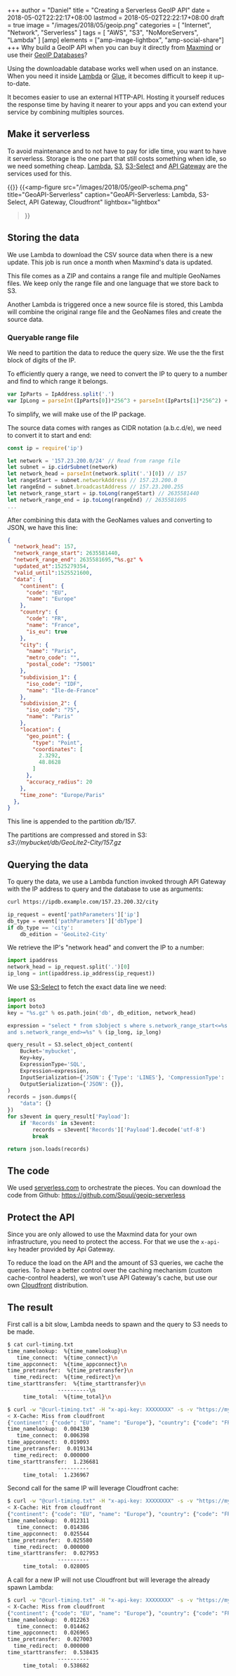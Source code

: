 +++
author = "Daniel"
title = "Creating a Serverless GeoIP API"
date = 2018-05-02T22:22:17+08:00
lastmod = 2018-05-02T22:22:17+08:00
draft = true
image = "/images/2018/05/geoip.png"
categories = [
  "Internet",
  "Network",
  "Serverless"
]
tags = [
  "AWS",
  "S3",
  "NoMoreServers",
  "Lambda"
]
[amp]
  elements = ["amp-image-lightbox", "amp-social-share"]
+++
Why build a GeoIP API when you can buy it directly from [Maxmind](https://www.maxmind.com/en/geoip2-precision-city-service) or use their [GeoIP Databases](https://www.maxmind.com/en/geoip2-city)?

Using the downloadable database works well when used on an instance. When you need it inside [Lambda](https://aws.amazon.com/lambda/) or [Glue](https://aws.amazon.com/glue/), it becomes difficult to keep it up-to-date.

It becomes easier to use an external HTTP-API. Hosting it yourself reduces the response time by having it nearer to your apps and you can extend your service by combining multiples sources.

## Make it serverless
To avoid maintenance and to not have to pay for idle time, you want to have it serverless. Storage is the one part that still costs something when idle, so we need something cheap. [Lambda](https://aws.amazon.com/lambda/), [S3](https://aws.amazon.com/s3/), [S3-Select](https://aws.amazon.com/blogs/aws/s3-glacier-select/) and [API Gateway](https://aws.amazon.com/api-gateway/) are the services used for this.

{{<amp-image-lightbox id="lightbox">}}
{{<amp-figure
src="/images/2018/05/geoIP-schema.png"
title="GeoAPI-Serverless"
caption="GeoAPI-Serverless: Lambda, S3-Select, API Gateway, Cloudfront"
lightbox="lightbox"
>}}

## Storing the data
We use Lambda to download the CSV source data when there is a new update. This job is run once a month when Maxmind's data is updated.

This file comes as a ZIP and contains a range file and multiple GeoNames files. We keep only the range file and one language that we store back to S3.

Another Lambda is triggered once a new source file is stored, this Lambda will combine the original range file and the GeoNames files and create the source data.

### Queryable range file
We need to partition the data to reduce the query size. We use the the first block of digits of the IP.

To efficiently query a range, we need to convert the IP to query to a number and find to which range it belongs.
```javascript
var IpParts = IpAddress.split('.')
var IpLong = parseInt(IpParts[0])*256^3 + parseInt(IpParts[1]*256^2) + parseInt(IpParts[2])*256 + parseInt(IpParts[3])
```
To simplify, we will make use of the IP package.

The source data comes with ranges as CIDR notation (a.b.c.d/e), we need to convert it to start and end:
```javascript
const ip = require('ip')

let network = '157.23.200.0/24' // Read from range file
let subnet = ip.cidrSubnet(network)
let network_head = parseInt(network.split('.')[0]) // 157
let rangeStart = subnet.networkAddress // 157.23.200.0
let rangeEnd = subnet.broadcastAddress // 157.23.200.255
let network_range_start = ip.toLong(rangeStart) // 2635581440
let network_range_end = ip.toLong(rangeEnd) // 2635581695
...
```

After combining this data with the GeoNames values and converting to JSON, we have this line:

```json
{
  "network_head": 157,
  "network_range_start": 2635581440,
  "network_range_end": 2635581695,"%s.gz" %
  "updated_at":1525279354,
  "valid_until":1525521600,
  "data": {
    "continent": {
      "code": "EU",
      "name": "Europe"
    },
    "country": {
      "code": "FR",
      "name": "France",
      "is_eu": true
    },
    "city": {
      "name": "Paris",
      "metro_code": "",
      "postal_code": "75001"
    },
    "subdivision_1": {
      "iso_code": "IDF",
      "name": "Île-de-France"
    },
    "subdivision_2": {
      "iso_code": "75",
      "name": "Paris"
    },
    "location": {
      "geo_point": {
        "type": "Point",
        "coordinates": [
          2.3292,
          48.8628
        ]
      },
      "accuracy_radius": 20
    },
    "time_zone": "Europe/Paris"
  },
}
```
This line is appended to the partition *db/157*.

The partitions are compressed and stored in S3: *s3://mybucket/db/GeoLite2-City/157.gz*

## Querying the data
To query the data, we use a Lambda function invoked through API Gateway with the IP address to query and the database to use as arguments:
```bash
curl https://ipdb.example.com/157.23.200.32/city
```

```python
ip_request = event['pathParameters']['ip']
db_type = event['pathParameters']['dbType']
if db_type == 'city':
    db_edition = 'GeoLite2-City'
```

We retrieve the IP's "network head" and convert the IP to a number:
```python
import ipaddress
network_head = ip_request.split('.')[0]
ip_long = int(ipaddress.ip_address(ip_request))
```

We use [S3-Select](https://aws.amazon.com/blogs/aws/s3-glacier-select/) to fetch the exact data line we need:
```python
import os
import boto3
key = "%s.gz" % os.path.join('db', db_edition, network_head)

expression = "select * from s3object s where s.network_range_start<=%s \
and s.network_range_end>=%s" % (ip_long, ip_long)

query_result = S3.select_object_content(
    Bucket='mybucket',
    Key=key,
    ExpressionType='SQL',
    Expression=expression,
    InputSerialization={'JSON': {'Type': 'LINES'}, 'CompressionType': 'GZIP'},
    OutputSerialization={'JSON': {}},
)
records = json.dumps({
    "data": {}
})
for s3event in query_result['Payload']:
    if 'Records' in s3event:
        records = s3event['Records']['Payload'].decode('utf-8')
        break

return json.loads(records)

```

## The code
We used [serverless.com](https://www.serverless.com) to orchestrate the pieces. You can download the code from Github: https://github.com/Spuul/geoip-serverless

## Protect the API
Since you are only allowed to use the Maxmind data for your own infrastructure, you need to protect the access. For that we use the `x-api-key` header provided by Api Gateway.

To reduce the load on the API and the amount of S3 queries, we cache the queries. To have a better control over the caching mechanism (custom cache-control headers), we won't use API Gateway's cache, but use our own [Cloudfront](https://aws.amazon.com/cloudfront/) distribution.

## The result
First call is a bit slow, Lambda needs to spawn and the query to S3 needs to be made.

```bash
$ cat curl-timing.txt
time_namelookup:  %{time_namelookup}\n
   time_connect:  %{time_connect}\n
time_appconnect:  %{time_appconnect}\n
time_pretransfer:  %{time_pretransfer}\n
  time_redirect:  %{time_redirect}\n
time_starttransfer:  %{time_starttransfer}\n
                ----------\n
     time_total:  %{time_total}\n

$ curl -w "@curl-timing.txt" -H "x-api-key: XXXXXXXX" -s -v "https://myipservice.example.com/157.23.200.32/city"
< X-Cache: Miss from cloudfront
{"continent": {"code": "EU", "name": "Europe"}, "country": {"code": "FR", "name": "France", "is_eu": true}, "city": {"name": "Paris", "metro_code": "", "postal_code": "75001"}, "subdivision_1": {"iso_code": "IDF", "name": "\u00cele-de-France"}, "subdivision_2": {"iso_code": "75", "name": "Paris"}, "location": {"geo_point": {"type": "Point", "coordinates": [2.3292, 48.8628]}, "accuracy_radius": 20}, "time_zone": "Europe/Paris"}
time_namelookup:  0.004130
   time_connect:  0.006398
time_appconnect:  0.019093
time_pretransfer:  0.019134
  time_redirect:  0.000000
time_starttransfer:  1.236681
                ----------
     time_total:  1.236967
```
Second call for the same IP will leverage Cloudfront cache:
```bash
$ curl -w "@curl-timing.txt" -H "x-api-key: XXXXXXXX" -s -v "https://myipservice.example.com/157.23.200.32/city"
< X-Cache: Hit from cloudfront
{"continent": {"code": "EU", "name": "Europe"}, "country": {"code": "FR", "name": "France", "is_eu": true}, "city": {"name": "Paris", "metro_code": "", "postal_code": "75001"}, "subdivision_1": {"iso_code": "IDF", "name": "\u00cele-de-France"}, "subdivision_2": {"iso_code": "75", "name": "Paris"}, "location": {"geo_point": {"type": "Point", "coordinates": [2.3292, 48.8628]}, "accuracy_radius": 20}, "time_zone": "Europe/Paris"}
time_namelookup:  0.012311
   time_connect:  0.014386
time_appconnect:  0.025544
time_pretransfer:  0.025580
  time_redirect:  0.000000
time_starttransfer:  0.027953
                ----------
     time_total:  0.028005
```
A call for a new IP will not use Cloudfront but will leverage the already spawn Lambda:
```bash
$ curl -w "@curl-timing.txt" -H "x-api-key: XXXXXXXX" -s -v "https://myipservice.example.com/157.23.200.33/city"
< X-Cache: Miss from cloudfront
{"continent": {"code": "EU", "name": "Europe"}, "country": {"code": "FR", "name": "France", "is_eu": true}, "city": {"name": "Paris", "metro_code": "", "postal_code": "75001"}, "subdivision_1": {"iso_code": "IDF", "name": "\u00cele-de-France"}, "subdivision_2": {"iso_code": "75", "name": "Paris"}, "location": {"geo_point": {"type": "Point", "coordinates": [2.3292, 48.8628]}, "accuracy_radius": 20}, "time_zone": "Europe/Paris"}
time_namelookup:  0.012263
   time_connect:  0.014462
time_appconnect:  0.026965
time_pretransfer:  0.027003
  time_redirect:  0.000000
time_starttransfer:  0.538435
                ----------
     time_total:  0.538682
```

